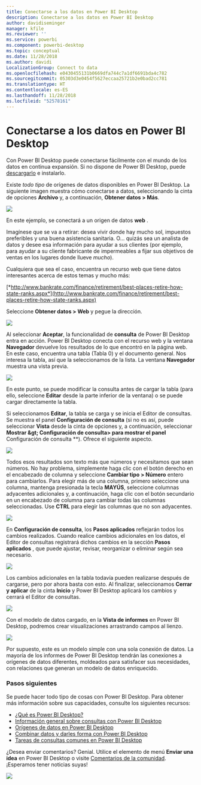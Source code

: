 ```yaml
---
title: Conectarse a los datos en Power BI Desktop
description: Conectarse a los datos en Power BI Desktop
author: davidiseminger
manager: kfile
ms.reviewer: ''
ms.service: powerbi
ms.component: powerbi-desktop
ms.topic: conceptual
ms.date: 11/28/2018
ms.author: davidi
LocalizationGroup: Connect to data
ms.openlocfilehash: e0430455131b0669dfa744c7a1df6691bda4c782
ms.sourcegitcommit: 05303d3e0454f5627eccaa25721b2e0bad2cc781
ms.translationtype: HT
ms.contentlocale: es-ES
ms.lasthandoff: 11/28/2018
ms.locfileid: "52578161"
---
```

# <a name="connect-to-data-in-power-bi-desktop"></a>Conectarse a los datos en Power BI Desktop
Con Power BI Desktop puede conectarse fácilmente con el mundo de los datos en continua expansión. Si no dispone de Power BI Desktop, puede [descargarlo](http://go.microsoft.com/fwlink/?LinkID=521662) e instalarlo.

Existe *todo tipo* de orígenes de datos disponibles en Power BI Desktop. La siguiente imagen muestra cómo conectarse a datos, seleccionando la cinta de opciones **Archivo** y, a continuación, **Obtener datos \> Más**.

![](media/desktop-connect-to-data/getdatavid_smallv2.gif)

En este ejemplo, se conectará a un origen de datos **web** .

Imagínese que se va a retirar: desea vivir donde hay mucho sol,  impuestos preferibles y una buena asistencia sanitaria. O... quizás sea un analista de datos y desee esa información para ayudar a sus clientes (por ejemplo, para ayudar a su cliente fabricante de impermeables a fijar sus objetivos de ventas en los lugares donde llueve *mucho*).

Cualquiera que sea el caso, encuentra un recurso web que tiene datos interesantes acerca de estos temas y mucho más:

[*http://www.bankrate.com/finance/retirement/best-places-retire-how-state-ranks.aspx*](http://www.bankrate.com/finance/retirement/best-places-retire-how-state-ranks.aspx)

Seleccione **Obtener datos \> Web** y pegue la dirección.

![](media/desktop-connect-to-data/connecttodata_3.png)

Al seleccionar **Aceptar**, la funcionalidad de **consulta** de Power BI Desktop entra en acción. Power BI Desktop conecta con el recurso web y la ventana **Navegador** devuelve los resultados de lo que encontró en la página web. En este caso, encuentra una tabla (Tabla 0) y el documento general. Nos interesa la tabla, así que la seleccionamos de la lista. La ventana **Navegador** muestra una vista previa.

![](media/desktop-connect-to-data/datasources_fromnavigatordialog.png)

En este punto, se puede modificar la consulta antes de cargar la tabla (para ello, seleccione **Editar** desde la parte inferior de la ventana) o se puede cargar directamente la tabla.

Si seleccionamos **Editar**, la tabla se carga y se inicia el Editor de consultas. Se muestra el panel **Configuración de consulta** (si no es así, puede seleccionar **Vista** desde la cinta de opciones y, a continuación, seleccionar **Mostrar \&gt; Configuración de consulta\> para mostrar el panel** Configuración de consulta **). Ofrece el siguiente aspecto.

![](media/desktop-connect-to-data/designer_gsg_editquery.png)

Todos esos resultados son texto más que números y necesitamos que sean números. No hay problema, simplemente haga clic con el botón derecho en el encabezado de columna y seleccione **Cambiar tipo \> Número** entero para cambiarlos. Para elegir más de una columna, primero seleccione una columna, mantenga presionada la tecla **MAYÚS**, seleccione columnas adyacentes adicionales y, a continuación, haga clic con el botón secundario en un encabezado de columna para cambiar todas las columnas seleccionadas. Use **CTRL** para elegir las columnas que no son adyacentes.

![](media/desktop-connect-to-data/designer_gsg_changedatatype.png)

En **Configuración de consulta**, los **Pasos aplicados** reflejarán todos los cambios realizados. Cuando realice cambios adicionales en los datos, el Editor de consultas registrará dichos cambios en la sección **Pasos aplicados** , que puede ajustar, revisar, reorganizar o eliminar según sea necesario.

![](media/desktop-connect-to-data/designer_gsg_appliedsteps_changedtype.png)

Los cambios adicionales en la tabla todavía pueden realizarse después de cargarse, pero por ahora basta con esto. Al finalizar, seleccionamos **Cerrar y aplicar** de la cinta **Inicio** y Power BI Desktop aplicará los cambios y cerrará el Editor de consultas.

![](media/desktop-connect-to-data/connecttodata_closenload.png)

Con el modelo de datos cargado, en la **Vista de informes** en Power BI Desktop, podremos crear visualizaciones arrastrando campos al lienzo.

![](media/desktop-connect-to-data/connecttodata_dragontoreportview.png)

Por supuesto, este es un modelo simple con una sola conexión de datos. La mayoría de los informes de Power BI Desktop tendrán las conexiones a orígenes de datos diferentes, moldeados para satisfacer sus necesidades, con relaciones que generan un modelo de datos enriquecido. 

### <a name="next-steps"></a>Pasos siguientes
Se puede hacer todo tipo de cosas con Power BI Desktop. Para obtener más información sobre sus capacidades, consulte los siguientes recursos:

* [¿Qué es Power BI Desktop?](desktop-what-is-desktop.md)
* [Información general sobre consultas con Power BI Desktop](desktop-query-overview.md)
* [Orígenes de datos en Power BI Desktop](desktop-data-sources.md)
* [Combinar datos y darles forma con Power BI Desktop](desktop-shape-and-combine-data.md)
* [Tareas de consultas comunes en Power BI Desktop](desktop-common-query-tasks.md)   

¿Desea enviar comentarios? Genial. Utilice el elemento de menú **Enviar una idea** en Power BI Desktop o visite [Comentarios de la comunidad](http://community.powerbi.com/t5/Community-Feedback/bd-p/community-feedback). ¡Esperamos tener noticias suyas!

![](media/desktop-connect-to-data/sendfeedback.png)

